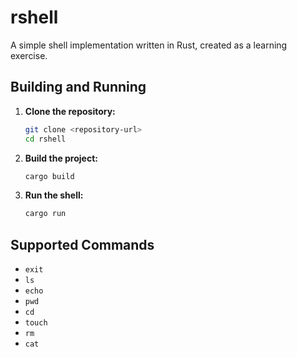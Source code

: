 # rshell

A simple shell implementation written in Rust, created as a learning exercise.

## Building and Running

1.  **Clone the repository:**
    ```bash
    git clone <repository-url>
    cd rshell
    ```
2.  **Build the project:**
    ```bash
    cargo build
    ```
3.  **Run the shell:**
    ```bash
    cargo run
    ```

## Supported Commands


*   `exit`
*   `ls`
*   `echo`
*   `pwd`
*   `cd`
*   `touch`
*   `rm`
*   `cat`
